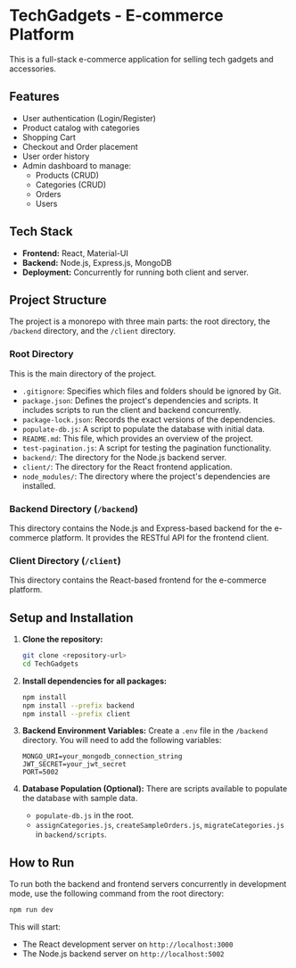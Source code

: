 # TechGadgets - E-commerce Platform

This is a full-stack e-commerce application for selling tech gadgets and accessories.

## Features

*   User authentication (Login/Register)
*   Product catalog with categories
*   Shopping Cart
*   Checkout and Order placement
*   User order history
*   Admin dashboard to manage:
    *   Products (CRUD)
    *   Categories (CRUD)
    *   Orders
    *   Users

## Tech Stack

*   **Frontend:** React, Material-UI
*   **Backend:** Node.js, Express.js, MongoDB
*   **Deployment:** Concurrently for running both client and server.

## Project Structure

The project is a monorepo with three main parts: the root directory, the `/backend` directory, and the `/client` directory.

### Root Directory

This is the main directory of the project.

*   `.gitignore`: Specifies which files and folders should be ignored by Git.
*   `package.json`: Defines the project's dependencies and scripts. It includes scripts to run the client and backend concurrently.
*   `package-lock.json`: Records the exact versions of the dependencies.
*   `populate-db.js`: A script to populate the database with initial data.
*   `README.md`: This file, which provides an overview of the project.
*   `test-pagination.js`: A script for testing the pagination functionality.
*   `backend/`: The directory for the Node.js backend server.
*   `client/`: The directory for the React frontend application.
*   `node_modules/`: The directory where the project's dependencies are installed.

### Backend Directory (`/backend`)

This directory contains the Node.js and Express-based backend for the e-commerce platform. It provides the RESTful API for the frontend client.

### Client Directory (`/client`)

This directory contains the React-based frontend for the e-commerce platform.

## Setup and Installation

1.  **Clone the repository:**
    ```bash
    git clone <repository-url>
    cd TechGadgets
    ```

2.  **Install dependencies for all packages:**
    ```bash
    npm install
    npm install --prefix backend
    npm install --prefix client
    ```

3.  **Backend Environment Variables:**
    Create a `.env` file in the `/backend` directory. You will need to add the following variables:
    ```
    MONGO_URI=your_mongodb_connection_string
    JWT_SECRET=your_jwt_secret
    PORT=5002
    ```

4.  **Database Population (Optional):**
    There are scripts available to populate the database with sample data.
    *   `populate-db.js` in the root.
    *   `assignCategories.js`, `createSampleOrders.js`, `migrateCategories.js` in `backend/scripts`.

## How to Run

To run both the backend and frontend servers concurrently in development mode, use the following command from the root directory:

```bash
npm run dev
```

This will start:
*   The React development server on `http://localhost:3000`
*   The Node.js backend server on `http://localhost:5002`